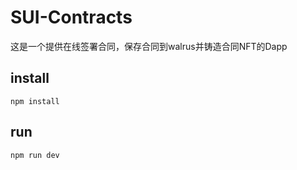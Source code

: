 # SUI-Contracts
这是一个提供在线签署合同，保存合同到walrus并铸造合同NFT的Dapp

## install
```
npm install
```

## run
```
npm run dev
```
